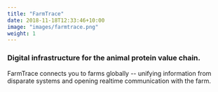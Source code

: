 ```yaml
---
title: "FarmTrace"
date: 2018-11-18T12:33:46+10:00
image: "images/farmtrace.png"
weight: 1
---
```


### Digital infrastructure for the animal protein value chain.

FarmTrace connects you to farms globally -- unifying information from disparate systems and opening realtime communication with the farm.
